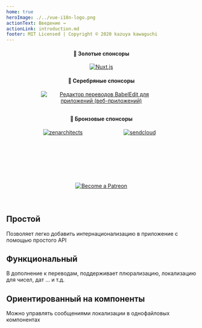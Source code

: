```yaml
---
home: true
heroImage: ./../vue-i18n-logo.png
actionText: Введение →
actionLink: introduction.md
footer: MIT Licensed | Copyright © 2020 kazuya kawaguchi
---
```


<div class="sponsors" style="text-align:center; padding: 0 0 24px 0;">
  <h4>🥇 Золотые спонсоры</h4>
  <a
    href="https://nuxtjs.org/"
    style="display: inline-block; vertical-align: middle;"
    target="_blank"
    rel="noopener"
  >
    <img
      src="/vue-i18n/patrons/nuxt.png"
      alt="Nuxt.js"
    />
  </a>
  <h4>🥈 Серебряные спонсоры</h4>
  <a
    href="https://www.codeandweb.com/babeledit?utm_campaign=vue-i18n-2019-01" target="_blank"
    style="max-width: 320px; width: 100%; display: inline-block; vertical-align: middle;"
  >
    <img
      src="/vue-i18n/patrons/babeledit.png"
      alt="Редактор переводов BabelEdit для приложений (веб-приложений)"
    />
  </a>
  <h4 style="padding: 12px 0 0 0;">🥉 Бронзовые спонсоры</h4>
  <a
    href="https://zenarchitects.co.jp/"
    style="max-width: 200px; width: 100%; height: 80px; display: inline-block; vertical-align: middle;"
    target="_blank"
    rel="noopener"
  >
    <img
      src="/vue-i18n/patrons/zenarchitects.png"
      alt="zenarchitects"
    />
  </a>
  <a
    href="https://www.sendcloud.com/"
    style="max-width: 200px; width: 100%; height: 80px; display: inline-block; vertical-align: middle;"
    target="_blank"
    rel="noopener"
  >
    <img
      src="/vue-i18n/patrons/sendcloud.svg"
      alt="sendcloud"
    />
  </a>
</div>

<div class="github" style="text-align:center; padding: 0 0 24px 0;">
  <sponsor-button />
</div>

<div class="patreon" style="padding: 0 0 24px 0;">
  <p style="text-align: center;">
    <a href="https://www.patreon.com/kazupon" target="_blank">
      <img src="https://c5.patreon.com/external/logo/become_a_patron_button.png" alt="Become a Patreon">
    </a>
  </p>
</div>

<div class="features">
  <div class="feature">
    <h2>Простой</h2>
    <p>Позволяет легко добавить интернационализацию в приложение с помощью простого API</p>
  </div>
  <div class="feature">
    <h2>Функциональный</h2>
    <p>В дополнение к переводам, поддерживает плюрализацию, локализацию для чисел, дат ... и т.д.</p>
  </div>
  <div class="feature">
    <h2>Ориентированный на компоненты</h2>
    <p>Можно управлять сообщениями локализации в однофайловых компонентах</p>
  </div>
</div>
